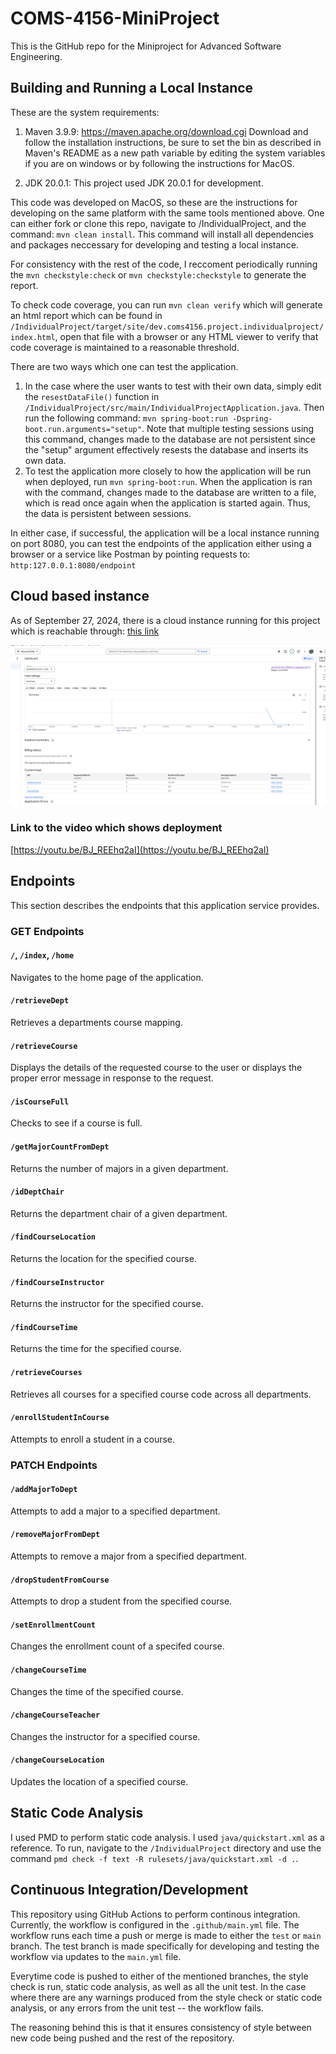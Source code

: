 # COMS-4156-MiniProject 
This is the GitHub repo for the Miniproject for Advanced Software Engineering. 

## Building and Running a Local Instance

These are the system requirements: 

1. Maven 3.9.9: https://maven.apache.org/download.cgi Download and follow the installation instructions, be sure to set the bin as described in Maven's README as a new path variable by editing the system variables if you are on windows or by following the instructions for MacOS.

2. JDK 20.0.1: This project used JDK 20.0.1 for development.

This code was developed on MacOS, so these are the instructions for developing on the same platform with the same tools mentioned above. One can either fork or clone this repo, navigate to /IndividualProject, and the command: `mvn clean install`. This command will install all dependencies and packages neccessary for developing and testing a local instance. 

For consistency with the rest of the code, I reccoment periodically running the  `mvn checkstyle:check` or `mvn checkstyle:checkstyle` to generate the report.

To check code coverage, you can run  `mvn clean verify` which will generate an html report which can be found in `/IndividualProject/target/site/dev.coms4156.project.individualproject/index.html`, open that file with a browser or any HTML viewer to verify that code coverage is maintained to a reasonable threshold. 

There are two ways which one can test the application. 
1. In the case where the user wants to test with their own data, simply edit the `resestDataFile()` function in `/IndividualProject/src/main/IndividualProjectApplication.java`. Then run the following command: `mvn spring-boot:run -Dspring-boot.run.arguments="setup"`. Note that multiple testing sessions using this command, changes made to the database are not persistent since the "setup" argument effectively resests the database and inserts its own data. 
2. To test the application more closely to how the application will be run when deployed, run `mvn spring-boot:run`. When the application is ran with the command, changes made to the database are written to a file, which is read once again when the application is started again. Thus, the data is persistent between sessions. 

In either case, if successful, the application will be a local instance running on port 8080, you can test the endpoints of the application either using a browser or a service like Postman by pointing requests to: `http:127.0.0.1:8080/endpoint`

## Cloud based instance
As of September 27, 2024, there is a cloud instance running for this project which is reachable through: [this link](https://advanced-swe-436602.uc.r.appspot.com/)

![plot](./gc.png)

### Link to the video which shows deployment
[https://youtu.be/BJ_REEhq2aI](https://youtu.be/BJ_REEhq2aI)

## Endpoints
This section describes the endpoints that this application service provides. 

### GET Endpoints
#### `/`, `/index`, `/home` 
Navigates to the home page of the application. 

#### `/retrieveDept`
Retrieves a departments course mapping.

#### `/retrieveCourse`
Displays the details of the requested course to the user or displays the proper error
message in response to the request.

#### `/isCourseFull`
Checks to see if a course is full.

#### `/getMajorCountFromDept`
Returns the number of majors in a given department.

#### `/idDeptChair`
Returns the department chair of a given department. 

#### `/findCourseLocation`
Returns the location for the specified course. 

#### `/findCourseInstructor`
Returns the instructor for the specified course. 

#### `/findCourseTime`
Returns the time for the specified course.

#### `/retrieveCourses`
Retrieves all courses for a specified course code across all departments. 

#### `/enrollStudentInCourse`
Attempts to enroll a student in a course. 

### PATCH Endpoints

#### `/addMajorToDept`
Attempts to add a major to a specified department. 

#### `/removeMajorFromDept`
Attempts to remove a major from a specified department. 

#### `/dropStudentFromCourse`
Attempts to drop a student from the specified course. 

#### `/setEnrollmentCount`
Changes the enrollment count of a specifed course. 

#### `/changeCourseTime`
Changes the time of the specified course. 

#### `/changeCourseTeacher` 
Changes the instructor for a specified course. 

#### `/changeCourseLocation`
Updates the location of a specified course. 


## Static Code Analysis
I used PMD to perform static code analysis. I used `java/quickstart.xml` as a reference. To run, navigate to the `/IndividualProject` directory and use the command `pmd check -f text -R rulesets/java/quickstart.xml -d .`.


## Continuous Integration/Development
This repository using GitHub Actions to perform continous integration. Currently, the workflow is configured in the `.github/main.yml` file. The workflow runs each time a push or merge is made to either the `test` or `main` branch. The test branch is made specifically for developing and testing the workflow via updates to the `main.yml` file. 

Everytime code is pushed to either of the mentioned branches, the style check is run, static code analysis, as well as all the unit test. In the case where there are any warnings produced from the style check or static code analysis, or any errors from the unit test -- the workflow fails. 

The reasoning behind this is that it ensures consistency of style between new code being pushed and the rest of the repository. 
